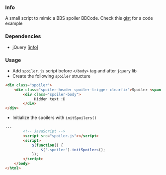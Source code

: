 ### Info

A small script to mimic a BBS spoiler BBCode. Check this [gist](https://gist.github.com/AlfredoRamos/6ec26124bf8d232e8126a5825c984950) for a code example

### Dependencies

- jQuery [[info](https://jquery.com/download/)]

### Usage

- Add `spoiler.js` script before `</body>` tag and after `jquery` lib
- Create the following `spoiler` structure

```html
<div class="spoiler">
	<div class="spoiler-header spoiler-trigger clearfix">Spoiler <span class="spoiler-status">Show</span></div>
		<div class="spoiler-body">
			 Hidden text :D
		</div>
</div>
```

- Initialize the spoilers with `initSpoilers()`

```html
...
		<!-- JavaScript -->
		<script src="spoiler.js"></script>
		<script>
			$(function() {
				$('.spoiler').initSpoilers();
			});
		</script>
	</body>
</html>
```
